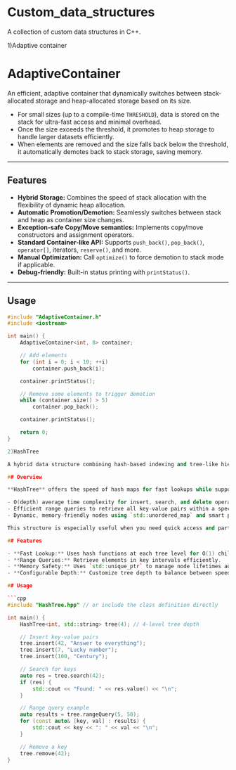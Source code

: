 # Custom_data_structures
A collection of custom data structures in C++.

1)Adaptive container
# AdaptiveContainer

An efficient, adaptive container that dynamically switches between stack-allocated storage and heap-allocated storage based on its size. 

- For small sizes (up to a compile-time `THRESHOLD`), data is stored on the stack for ultra-fast access and minimal overhead.
- Once the size exceeds the threshold, it promotes to heap storage to handle larger datasets efficiently.
- When elements are removed and the size falls back below the threshold, it automatically demotes back to stack storage, saving memory.

---

## Features

- **Hybrid Storage:** Combines the speed of stack allocation with the flexibility of dynamic heap allocation.
- **Automatic Promotion/Demotion:** Seamlessly switches between stack and heap as container size changes.
- **Exception-safe Copy/Move semantics:** Implements copy/move constructors and assignment operators.
- **Standard Container-like API:** Supports `push_back()`, `pop_back()`, `operator[]`, iterators, `reserve()`, and more.
- **Manual Optimization:** Call `optimize()` to force demotion to stack mode if applicable.
- **Debug-friendly:** Built-in status printing with `printStatus()`.

---

## Usage

```cpp
#include "AdaptiveContainer.h"
#include <iostream>

int main() {
    AdaptiveContainer<int, 8> container;

    // Add elements
    for (int i = 0; i < 10; ++i)
        container.push_back(i);

    container.printStatus();

    // Remove some elements to trigger demotion
    while (container.size() > 5)
        container.pop_back();

    container.printStatus();

    return 0;
}

2)HashTree

A hybrid data structure combining hash-based indexing and tree-like hierarchy for efficient key-value storage, search, and range queries.

## Overview

**HashTree** offers the speed of hash maps for fast lookups while supporting hierarchical structure for efficient range queries. It splits keys into segments via hashing to organize data in a multi-level tree, allowing:

- O(depth) average time complexity for insert, search, and delete operations.
- Efficient range queries to retrieve all key-value pairs within a specified key range.
- Dynamic, memory-friendly nodes using `std::unordered_map` and smart pointers.

This structure is especially useful when you need quick access and partial key range searches, which traditional hash maps alone cannot efficiently provide.

## Features

- **Fast Lookup:** Uses hash functions at each tree level for O(1) child access.
- **Range Queries:** Retrieve elements in key intervals efficiently.
- **Memory Safety:** Uses `std::unique_ptr` to manage node lifetimes automatically.
- **Configurable Depth:** Customize tree depth to balance between speed and memory.

## Usage

```cpp
#include "HashTree.hpp" // or include the class definition directly

int main() {
    HashTree<int, std::string> tree(4); // 4-level tree depth

    // Insert key-value pairs
    tree.insert(42, "Answer to everything");
    tree.insert(7, "Lucky number");
    tree.insert(100, "Century");

    // Search for keys
    auto res = tree.search(42);
    if (res) {
        std::cout << "Found: " << res.value() << "\n";
    }

    // Range query example
    auto results = tree.rangeQuery(5, 50);
    for (const auto& [key, val] : results) {
        std::cout << key << ": " << val << "\n";
    }

    // Remove a key
    tree.remove(42);
}
